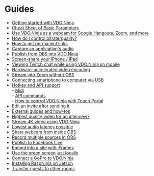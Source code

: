 # Guides

* [Getting started with VDO.Ninja](getting-started-with-vdo.ninja/)
* [Cheat Sheet of Basic Parameters](https://github.com/steveseguin/vdo.ninja/blob/quickstart/README.md)
* [Use VDO.Ninja as a webcam for Google Hangouts, Zoom, and more](use-vdo.ninja-as-a-webcam-for-google-hangouts-zoom-and-more.md)
* [How do I control bitrate/quality?](how-do-i-control-bitrate-quality.md)
* [How to get permanent links](use-vdo.ninja-as-a-webcam-for-google-hangouts-zoom-and-more.md)
* [Capture an application's audio](audio.md)
* [Publish from OBS into VDO.Ninja](publish-from-obs-into-vdo.ninja.md)
* [Screen-share your iPhone / iPad](screen-share-your-iphone-ipad.md)
* [Viewing Twitch chat while using VDO.Ninja on mobile](https://vdo.ninja/twitch)
* [Hardware-accelerated video encoding](hardware-accelerated-video-encoding.md)
* [Stream into Zoom without OBS](stream-into-zoom-without-obs.md)
* [Connecting smartphone to computer via USB](connecting-smartphone-to-computer-via-usb.md)
* [Hotkey and API support](hotkey-support/)\
  &#x20;       \- [Midi](../midi-settings/midi.md)\
  &#x20;       \- [API commands](hotkey-support/api-commands.md)\
  &#x20;       \- [How to control VDO.Ninja with Touch Portal](hotkey-support/how-to-control-vdo.ninja-with-touch-portal.md)
* [Edit an invite after sending it](edit-an-invite-after-sending-it.md)
* [External guides and how-tos](guides-and-how-tos.md)
* [Highest quality video for an interview?](highest-quality-video-for-an-interview.md)
* [Stream 4K video using VDO.Ninja](how-to-stream-4k-video-using-vdo.ninja.md)
* [Lowest audio latency possible](lowest-audio-latency-possible.md)
* [Share webcam from inside OBS](share-webcam-from-inside-obs.md)
* [Record multiple sources in OBS](https://obsproject.com/forum/resources/source-record.1285/)
* [Publish to Facebook Live](publish-to-facebook-live.md)
* [Embed into a site with iFrames](iframe-api-documentation.md)
* [Use the green screen just locally](use-the-green-screen-just-locally.md)
* [Connect a GoPro to VDO.Ninja](connect-a-gopro-to-vdo.ninja.md)
* [Installing RaspNinja on Jetson](installing-raspninja-on-jetson.md)
* [Transfer guests to other rooms](../getting-started/rooms/transfer-rooms.md)
